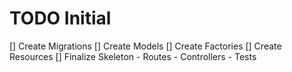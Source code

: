 # TODO Initial

[] Create Migrations
[] Create Models
[] Create Factories
[] Create Resources
[] Finalize Skeleton
    - Routes
    - Controllers
    - Tests